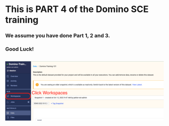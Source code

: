# This is PART 4 of the Domino SCE training  
### We assume you have done Part 1, 2 and 3. 
### Good Luck!
##
![Picture 1](https://github.com/dominopetter/sce-training/blob/main/SCE-Training-Part3/1.png)
